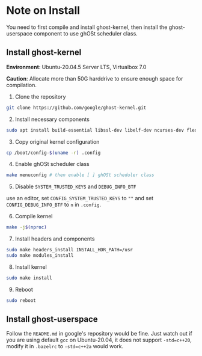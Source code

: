 # Note on Install

You need to first compile and install ghost-kernel, then install the ghost-userspace component to use ghOSt scheduler class.

## Install ghost-kernel

**Environment**: Ubuntu-20.04.5 Server LTS, Virtualbox 7.0

**Caution**: Allocate more than 50G harddrive to ensure enough space for compilation.

1. Clone the repository

```bash
git clone https://github.com/google/ghost-kernel.git
```

2. Install necessary components

```bash
sudo apt install build-essential libssl-dev libelf-dev ncurses-dev flex bison
```

3. Copy original kernel configuration

```bash
cp /boot/config-$(uname -r) .config
```

4. Enable ghOSt scheduler class

```bash
make menuconfig # then enable [ ] ghOSt scheduler class
```

5. Disable `SYSTEM_TRUSTED_KEYS` and `DEBUG_INFO_BTF`

use an editor, set `CONFIG_SYSTEM_TRUSTED_KEYS` to `""` and set `CONFIG_DEBUG_INFO_BTF` to `n` in `.config`.

6. Compile kernel

```bash
make -j$(nproc)
```

7. Install headers and components

```bash
sudo make headers_install INSTALL_HDR_PATH=/usr
sudo make modules_install
```

8. Install kernel

```bash
sudo make install
```

9. Reboot

```bash
sudo reboot
```

## Install ghost-userspace

Follow the `README.md` in google's repository would be fine. Just watch out if you are using default `gcc` on Ubuntu-20.04, it does not support `-std=c++20`, modify it in `.bazelrc` to `-std=c++2a` would work.
